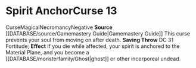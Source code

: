 ﻿---
element: null
id: '25'
level: '13'
name: Spirit Anchor
rarity: Common
rus_type_level: null
saving_throw: DC 31 Fortitude
school: Necromancy
source: '[[DATABASE/source/Gamemastery Guide|Gamemastery Guide]]'
trait:
- '[[DATABASE/trait/Curse|Curse]]'
- '[[DATABASE/trait/Magical|Magical]]'
- '[[DATABASE/trait/Necromancy|Necromancy]]'
- '[[DATABASE/trait/Negative|Negative]]'
type: Curse
usage: null

---
# Spirit Anchor<span class="item-type">Curse 13</span>

<span class="item-trait">Curse</span><span class="item-trait">Magical</span><span class="item-trait">Necromancy</span><span class="item-trait">Negative</span>
**Source** [[DATABASE/source/Gamemastery Guide|Gamemastery Guide]]
This curse prevents your soul from moving on after death.
**Saving Throw** DC 31 Fortitude; **Effect** If you die while affected, your spirit is anchored to the Material Plane, and you become a [[DATABASE/monsterfamily/Ghost|ghost]] or other incorporeal undead.